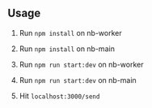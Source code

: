 ## Usage

1. Run ` npm install ` on nb-worker

2. Run ` npm install ` on nb-main

3. Run ` npm run start:dev ` on nb-worker

4. Run ` npm run start:dev ` on nb-main

5. Hit ` localhost:3000/send `
